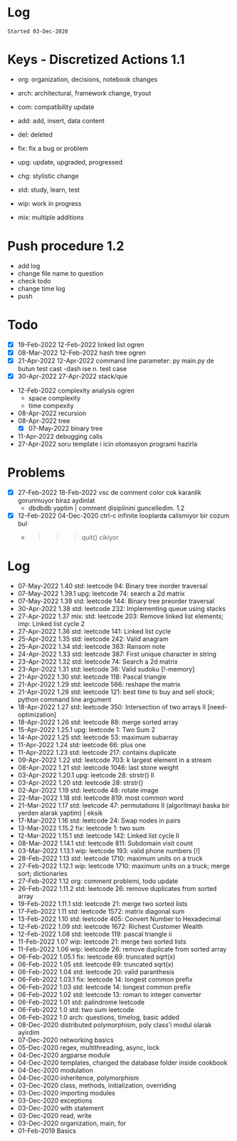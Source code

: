 # Log
`Started 03-Dec-2020`

# Keys - Discretized Actions 1.1
- org: organization, decisions, notebook changes
- arch: architectural, framework change, tryout

- com: compatibility update
- add: add, insert, data content

- del: deleted
- fix: fix a bug or problem
- upg: update, upgraded, progressed
- chg: stylistic change

- std: study, learn, test
- wip: work in progress
- mix: multiple additions

# Push procedure 1.2
- add log
- change file name to question
- check todo
- change time log
- push

# Todo
- [x] 19-Feb-2022 12-Feb-2022 linked list ogren
- [x] 08-Mar-2022 12-Feb-2022 hash tree ogren
- [x] 21-Apr-2022 12-Apr-2022 command line parameter: py main.py de butun test cast -dash ise n. test case
- [x] 30-Apr-2022 27-Apr-2022 stack/que
- 12-Feb-2022 complexity analysis ogren
    - space complexity
    - time compexity
- 08-Apr-2022 recursion
- 08-Apr-2022 tree
    - [x] 07-May-2022 binary tree 
- 11-Apr-2022 debugging calis
- 27-Apr-2022 soru template i icin otomasyon programi hazirla

# Problems
- [x] 27-Feb-2022 18-Feb-2022 vsc de comment color cok karanlik gorunmuyor biraz aydinlat
    - dbdbdb yaptim | comment disiplinini guncelledim. 1.2
- [x] 12-Feb-2022 04-Dec-2020 ctrl-c infinite looplarda calismiyor bir cozum bul
    - >>> quit() cikiyor

# Log
- 07-May-2022 1.40      std: leetcode 94: Binary tree inorder traversal
- 07-May-2022 1.39.1    upg: leetcode 74: search a 2d matrix
- 07-May-2022 1.39      std: leetcode 144: Binary tree preorder traversal
- 30-Apr-2022 1.38      std: leetcode 232: Implementing queue using stacks
- 27-Apr-2022 1.37      mix: std: leetcode 203: Remove linked list elements; imp: Linked list cycle 2
- 27-Apr-2022 1.36      std: leetcode 141: Linked list cycle
- 25-Apr-2022 1.35      std: leetcode 242: Valid anagram
- 25-Apr-2022 1.34      std: leetcode 383: Ransom note 
- 24-Apr-2022 1.33      std: leetcode 387: First unique character in string
- 23-Apr-2022 1.32      std: leetcode 74: Search a 2d matrix
- 23-Apr-2022 1.31      std: leetcode 36: Valid sudoku [!-memory]
- 21-Apr-2022 1.30      std: leetcode 118: Pascal triangle
- 21-Apr-2022 1.29      std: leetcode 566: reshape the matrix
- 21-Apr-2022 1.28      std: leetcode 121: best time to buy and sell stock; python command line argument
- 18-Apr-2022 1.27      std: leetcode 350: Intersection of two arrays II [need-optimization]
- 18-Apr-2022 1.26      std: leetcode 88: merge sorted array
- 15-Apr-2022 1.25.1    upg: leetcode 1: Two Sum 2
- 14-Apr-2022 1.25      std: leetcode 53: maximum subarray
- 11-Apr-2022 1.24      std: leetcode 66: plus one
- 11-Apr-2022 1.23      std: leetcode 217: contains duplicate
- 09-Apr-2022 1.22      std: leetcode 703: k largest element in a stream
- 08-Apr-2022 1.21      std: leetcode 1046: last stone weight
- 03-Apr-2022 1.20.1    upg: leetcode 28: strstr() II
- 03-Apr-2022 1.20      std: leetcode 28: strstr()
- 02-Apr-2022 1.19      std: leetcode 48: rotate image
- 22-Mar-2022 1.18      std: leetcode 819: most common word
- 21-Mar-2022 1.17      std: leetcode 47: permutations II (algoritmayi baska bir yerden alarak yaptim) | eksik
- 17-Mar-2022 1.16      std: leetcode 24: Swap nodes in pairs
- 13-Mar-2022 1.15.2    fix: leetcode 1: two sum
- 12-Mar-2022 1.15.1    std: leetcode 142: Linked list cycle II 
- 08-Mar-2022 1.14.1    std: leetcode 811: Subdomain visit count
- 03-Mar-2022 1.13.1    wip: leetcode 193: valid phone numbers [!]
- 28-Feb-2022 1.13      std: leetcode 1710: maximum units on a truck
- 27-Feb-2022 1.12.1    wip: leetcode 1710: maximum units on a truck; merge sort; dictionaries
- 27-Feb-2022 1.12      org: comment problemi, todo update
- 26-Feb-2022 1.11.2    std: leetcode 26: remove duplicates from sorted array
- 19-Feb-2022 1.11.1    std: leetcode 21: merge two sorted lists
- 17-Feb-2022 1.11      std: leetcode 1572: matrix diagonal sum
- 13-Feb-2022 1.10      std: leetcode 405: Convert Number to Hexadecimal
- 12-Feb-2022 1.09      std: leetcode 1672: Richest Customer Wealth
- 12-Feb-2022 1.08      std: leetcode 119: pascal triangle ii
- 11-Feb-2022 1.07      wip: leetcode 21: merge two sorted lists
- 11-Feb-2022 1.06      wip: leetcode 26: remove duplicate from sorted array 
- 06-Feb-2022 1.05.1    fix: leetcode 69: truncated sqrt(x)
- 06-Feb-2022 1.05      std: leetcode 69: truncated sqrt(x)
- 06-Feb-2022 1.04      std: leetcode 20: valid paranthesis
- 06-Feb-2022 1.03.1    fix: leetcode 14: longest common prefix
- 06-Feb-2022 1.03  std: leetcode 14: longest common prefix
- 06-Feb-2022 1.02  std: leetcode 13: roman to integer converter
- 06-Feb-2022 1.01  std: palindrome leetcode
- 06-Feb-2022 1.0   std: two sum leetcode
- 06-Feb-2022 1.0   arch: questions, timelog, basic added
- 08-Dec-2020 distributed polymorphism, poly class'i modul olarak ayirdim
- 07-Dec-2020 networking basics
- 05-Dec-2020 regex, multithreading, async, lock
- 04-Dec-2020 argparse module
- 04-Dec-2020 templates, changed the database folder inside cookbook
- 04-Dec-2020 modulation
- 04-Dec-2020 inheritence, polymorphism
- 03-Dec-2020 class, methods, initialization, overriding
- 03-Dec-2020 importing modules
- 03-Dec-2020 exceptions
- 03-Dec-2020 with statement
- 03-Dec-2020 read, write
- 03-Dec-2020 organization, main, for
- 01-Feb-2019 Basics
